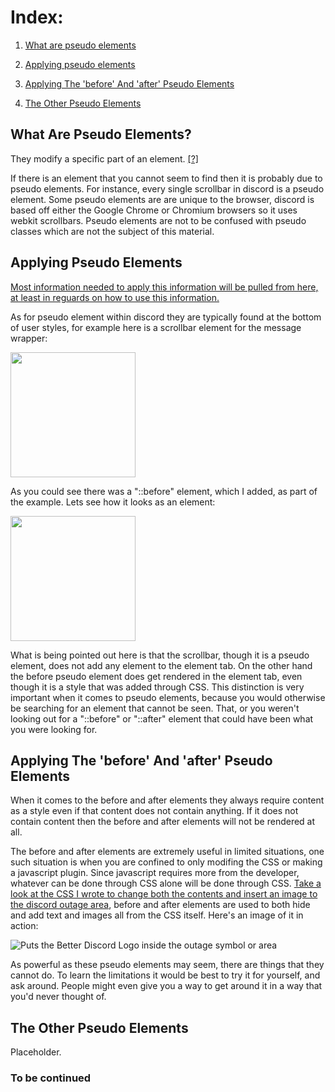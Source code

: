 <h1>Index:</h1>

1) <a href="#WhatAreSE">What are pseudo elements</a>

2) <a href="#ApplyingPE">Applying pseudo elements</a>

3) <a href="#ApplyingBA">Applying The 'before' And 'after' Pseudo Elements</a>

4) <a href="#OtherPE">The Other Pseudo Elements</a>

<a name="WhatAreSE"><h2>What Are Pseudo Elements?</h2></a>

They modify a specific part of an element. <a href="https://www.w3schools.com/css/css_pseudo_elements.asp" target="_blank">[?]</a>
  
If there is an element that you cannot seem to find then it is probably due to pseudo elements. For instance, every single scrollbar in discord is a pseudo element. Some pseudo elements are are unique to the browser, discord is based off either the Google Chrome or Chromium browsers so it uses webkit scrollbars. Pseudo elements are not to be confused with pseudo classes which are not the subject of this material.

<a name="ApplyingPE"><h2>Applying Pseudo Elements</h2></a>

<a href="https://www.w3schools.com/css/css_pseudo_elements.asp">Most information needed to apply this information will be pulled from here, at least in reguards on how to use this information.</a>

As for pseudo element within discord they are typically found at the bottom of user styles, for example here is a scrollbar element for the message wrapper:

<img src="https://raw.githubusercontent.com/CompletelyUnbelievable/ThemeResource/master/BetterDiscord101/PseudoCSS/Images/PseudoElementExample.png" height="200px">

As you could see there was a "::before" element, which I added, as part of the example. Lets see how it looks as an element:

<img src="https://raw.githubusercontent.com/CompletelyUnbelievable/ThemeResource/master/BetterDiscord101/PseudoCSS/Images/PseudoElementExample2.png" height="200px">

What is being pointed out here is that the scrollbar, though it is a pseudo element, does not add any element to the element tab. On the other hand the before pseudo element does get rendered in the element tab, even though it is a style that was added through CSS. This distinction is very important when it comes to pseudo elements, because you would otherwise be searching for an element that cannot be seen. That, or you weren't looking out for a "::before" or "::after" element that could have been what you were looking for.

<a name="ApplyingBA"><h2>Applying The 'before' And 'after' Pseudo Elements</h2></a>

When it comes to the before and after elements they always require content as a style even if that content does not contain anything. If it does not contain content then the before and after elements will not be rendered at all.

The before and after elements are extremely useful in limited situations, one such situation is when you are confined to only modifing the CSS or making a javascript plugin. Since javascript requires more from the developer, whatever can be done through CSS alone will be done through CSS. <a href="https://github.com/CompletelyUnbelievable/ThemeResource/blob/master/ChangeOutage/raw/Outage.css">Take a look at the CSS I wrote to change both the contents and insert an image to the discord outage area</a>, before and after elements are used to both hide and add text and images all from the CSS itself. Here's an image of it in action:

![Puts the Better Discord Logo inside the outage symbol or area](https://raw.githubusercontent.com/CompletelyUnbelievable/ThemeResource/master/ChangeOutage/Images/image.png)

As powerful as these pseudo elements may seem, there are things that they cannot do. To learn the limitations it would be best to try it for yourself, and ask around. People might even give you a way to get around it in a way that you'd never thought of.

<a name="OtherPE"><h2>The Other Pseudo Elements</h2></a>

Placeholder.

<h3>To be continued</h3>
